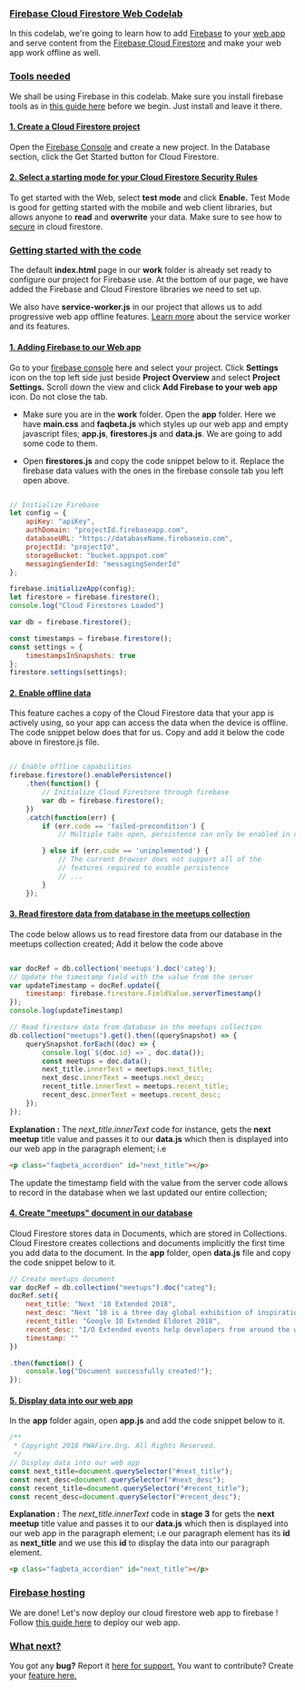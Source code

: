 ### [Firebase Cloud Firestore Web Codelab](https://pwafire.org/developer/codelabs/firestore-for-web)
In this codelab, we're going to learn how to add [Firebase](https://firebase.google.com/docs/) to your [web app](https://pwafire.org/developer/codelabs/pwafire/) and serve content from the [Firebase Cloud Firestore](https://firebase.google.com/docs/firestore/) and make your web app work offline as well.

### [Tools needed](https://firebase.google.com/docs/hosting/deploying)
We shall be using Firebase in this codelab. Make sure you install firebase tools as in [this guide here](https://pwafire.org/developer/codelabs/firebase-hosting-web/#add-firebase) before we begin. Just install and leave it there.

#### [1. Create a Cloud Firestore project](https://console.firebase.google.com/)
Open the [Firebase Console](https://console.firebase.google.com/) and create a new project. In the Database section, click the Get Started button for Cloud Firestore.

#### [2. Select a starting mode for your Cloud Firestore Security Rules]()
To get started with the Web, select **test mode** and click **Enable.** Test Mode is good for getting started with the mobile and web client libraries, but allows anyone to **read** and **overwrite** your data. Make sure to see how to [secure](https://firebase.google.com/docs/firestore/quickstart?authuser=0#secure_your_data) in cloud firestore.

### [Getting started with the code](https://pwafire.org/developer/codelabs/firestore-for-web)
The default **index.html** page in our **work** folder is already set ready to configure our project for Firebase use. At the bottom of our page, we have added the Firebase and Cloud Firestore libraries we need to set up.

We also have **service-worker.js** in our project that allows us to add progressive web app offline features. [Learn more](https://pwafire.org/developer/codelabs/pwafire/#sw-config) about the service worker and its features.

#### [1. Adding Firebase to our Web app](https://console.firebase.google.com)
Go to your [firebase console](https://console.firebase.google.com) here and select your project. Click **Settings** icon on the top left side just beside **Project Overview** and select **Project Settings.** Scroll down the view and click **Add Firebase to your web app** icon. Do not close the tab.

- Make sure you are in the **work** folder. Open the **app** folder. Here we have **main.css** and **faqbeta.js** which styles up our web app and empty javascript files; **app.js**, **firestores.js** and **data.js**. We are going to add some code to them.

- Open **firestores.js** and copy the code snippet below to it. Replace the firebase data values with the ones in the firebase console tab you left open above.

```javascript

// Initialize Firebase
let config = {
    apiKey: "apiKey",
    authDomain: "projectId.firebaseapp.com",
    databaseURL: "https://databaseName.firebaseio.com",
    projectId: "projectId",
    storageBucket: "bucket.appspot.com"
    messagingSenderId: "messagingSenderId"
};

firebase.initializeApp(config);
let firestore = firebase.firestore();
console.log("Cloud Firestores Loaded")

var db = firebase.firestore();

const timestamps = firebase.firestore();
const settings = {
    timestampsInSnapshots: true
};
firestore.settings(settings);

```
#### [2. Enable offline data]()
This feature caches a copy of the Cloud Firestore data that your app is actively using, so your app can access the data when the device is offline. The code snippet below does that for us. Copy and add it below the code above in firestore.js file.

```javascript

// Enable offline capabilities
firebase.firestore().enablePersistence()
    .then(function() {
        // Initialize Cloud Firestore through firebase
        var db = firebase.firestore();
    })
    .catch(function(err) {
        if (err.code == 'failed-precondition') {
            // Multiple tabs open, persistence can only be enabled in one tab at a a time.

        } else if (err.code == 'unimplemented') {
            // The current browser does not support all of the
            // features required to enable persistence
            // ...
        }
    });

```
#### [3. Read firestore data from database in the meetups collection]()

The code below allows us to read firestore data from our database in the meetups collection created; Add it below the code above

```javascript

var docRef = db.collection('meetups').doc('categ');
// Update the timestamp field with the value from the server
var updateTimestamp = docRef.update({
    timestamp: firebase.firestore.FieldValue.serverTimestamp()
});
console.log(updateTimestamp)

// Read firestore data from database in the meetups collection
db.collection("meetups").get().then((querySnapshot) => {
    querySnapshot.forEach((doc) => {
        console.log(`${doc.id} =>`, doc.data());
        const meetups = doc.data();
        next_title.innerText = meetups.next_title;
        next_desc.innerText = meetups.next_desc;
        recent_title.innerText = meetups.recent_title;
        recent_desc.innerText = meetups.recent_desc;
    });
});

```

**Explanation :** The *next_title.innerText* code for instance, gets the **next meetup** title value and passes it to our **data.js** which then is displayed into our web app in the paragraph element; i.e 

```html 
<p class="faqbeta_accordion" id="next_title"></p>
```
The update the timestamp field with the value from the server code allows to record in the database when we last updated our entire collection;

#### [4. Create "meetups" document in our database]()
Cloud Firestore stores data in Documents, which are stored in Collections. Cloud Firestore creates collections and documents implicitly the first time you add data to the document. In the **app** folder, open **data.js** file and copy the code snippet below to it.

```javascript
// Create meetups document
var docRef = db.collection("meetups").doc("categ");
docRef.set({
    next_title: "Next '18 Extended 2018",
    next_desc: "Next ’18 is a three day global exhibition of inspiration, innovation, and education where we learn from one another how the cloud can transform how we work and power everyone’s successes.",
    recent_title: "Google IO Extended Eldoret 2018",
    recent_desc: "I/O Extended events help developers from around the world take part in the I/O experience from wherever they are. We had Talks, Hands-on sessions and I/O 18 Recap viewing",
    timestamp: ""
})

.then(function() {
    console.log("Document successfully created!");
});

```
#### [5. Display data into our web app]()
In the **app** folder again, open **app.js** and add the code snippet below to it.

```javascript
/**
 * Copyright 2018 PWAFire.Org. All Rights Reserved.
 */
// Display data into our web app
const next_title=document.querySelector("#next_title");
const next_desc=document.querySelector("#next_desc");
const recent_title=document.querySelector("#recent_title");
const recent_desc=document.querySelector("#recent_desc");

```
**Explanation :** The *next_title.innerText* code in **stage 3** for gets the **next meetup** title value and passes it to our **data.js** which then is displayed into our web app in the paragraph element; i.e our paragraph element has its **id** as **next_title** and we use this **id** to display the data into our paragraph element.

```html 
<p class="faqbeta_accordion" id="next_title"></p>
```
### [Firebase hosting](https://pwafire.org/developer/codelabs/firebase-hosting-web/#firebase-hosting)
We are done! Let's now deploy our cloud firestore web app to firebase ! Follow [this guide here](https://pwafire.org/developer/codelabs/firebase-hosting-web/#firebase-hosting) to deploy our web app.

### [What next?]()
You got any **bug?** Report it [here for support.](https://github.com/mayeedwin/firestore/issues/new) You want to contribute? Create your [feature here.](https://github.com/mayeedwin/firestore/issues/new) 


